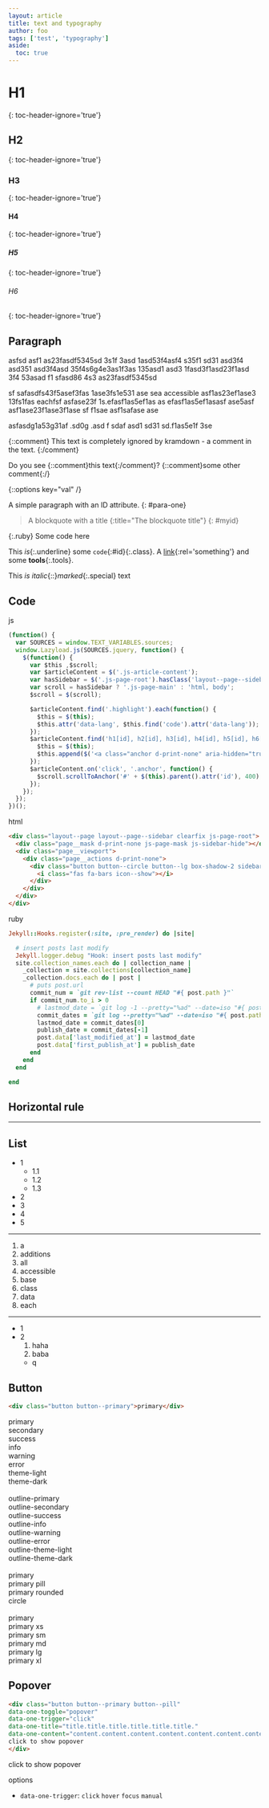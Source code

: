 ```yaml
---
layout: article
title: text and typography
author: foo
tags: ['test', 'typography']
aside: 
  toc: true
---
```


# H1
{: toc-header-ignore='true'}
## H2
{: toc-header-ignore='true'}
### H3
{: toc-header-ignore='true'}
#### H4
{: toc-header-ignore='true'}
##### H5
{: toc-header-ignore='true'}
###### H6
{: toc-header-ignore='true'}

## Paragraph

asfsd  asf1 as23fasdf5345sd 3s1f 3asd 1asd53f4asf4 s35f1 sd31 asd3f4 asd351 asd3f4asd 35f4s6g4e3as1f3as 135asd1 asd3 1fasd3f1asd23f1asd 3f4 53asad f1 sfasd86 4s3 as23fasdf5345sd

sf safasdfs43f5asef3fas 1ase3fs1e531 ase sea accessible
asf1as23ef1ase3 13fs1fas eachfsf 
asfase23f 1s.efasf1as5ef1as as efasf1as5ef1asasf ase5asf
 asf1ase23f1ase3f1ase sf f1sae 
  asf1safase ase 

asfasdg1a53g31af .sd0g .asd
f sdaf asd1 sd31 sd.f1as5e1f 3se 

{::comment}
This text is completely ignored by kramdown - a comment in the text.
{:/comment}

Do you see {::comment}this text{:/comment}?
{::comment}some other comment{:/}

{::options key="val" /}

A simple paragraph with an ID attribute.
{: #para-one}

> A blockquote with a title
{:title="The blockquote title"}
{: #myid}

{:.ruby}
    Some code here

This *is*{:.underline} some `code`{:#id}{:.class}.
A [link](test.html){:rel='something'} and some **tools**{:.tools}.

This *is italic*{::}*marked*{:.special} text

## Code

js

```js
(function() {
  var SOURCES = window.TEXT_VARIABLES.sources;
  window.Lazyload.js(SOURCES.jquery, function() {
    $(function() {
      var $this ,$scroll;
      var $articleContent = $('.js-article-content');
      var hasSidebar = $('.js-page-root').hasClass('layout--page--sidebar');
      var scroll = hasSidebar ? '.js-page-main' : 'html, body';
      $scroll = $(scroll);

      $articleContent.find('.highlight').each(function() {
        $this = $(this);
        $this.attr('data-lang', $this.find('code').attr('data-lang'));
      });
      $articleContent.find('h1[id], h2[id], h3[id], h4[id], h5[id], h6[id]').each(function() {
        $this = $(this);
        $this.append($('<a class="anchor d-print-none" aria-hidden="true"></a>').html('<i class="fas fa-anchor"></i>'));
      });
      $articleContent.on('click', '.anchor', function() {
        $scroll.scrollToAnchor('#' + $(this).parent().attr('id'), 400);
      });
    });
  });
})();
```

html

```html
<div class="layout--page layout--page--sidebar clearfix js-page-root">
  <div class="page__mask d-print-none js-page-mask js-sidebar-hide"></div>
  <div class="page__viewport">
    <div class="page__actions d-print-none">
      <div class="button button--circle button--lg box-shadow-2 sidebar-button js-sidebar-show js-sidebar-show-1 js-sidebar-show-2 js-sidebar-show-3">
        <i class="fas fa-bars icon--show"></i>
      </div>
    </div>
  </div>
</div>
```

ruby

```ruby
Jekyll::Hooks.register(:site, :pre_render) do |site|

  # insert posts last modify 
  Jekyll.logger.debug "Hook: insert posts last modify"
  site.collection_names.each do | collection_name |
    _collection = site.collections[collection_name]
    _collection.docs.each do | post |
      # puts post.url
      commit_num = `git rev-list --count HEAD "#{ post.path }"`
      if commit_num.to_i > 0
        # lastmod_date = `git log -1 --pretty="%ad" --date=iso "#{ post.path }"`
        commit_dates = `git log --pretty="%ad" --date=iso "#{ post.path }"`.lines()
        lastmod_date = commit_dates[0]
        publish_date = commit_dates[-1]
        post.data['last_modified_at'] = lastmod_date
        post.data['first_publish_at'] = publish_date
      end
    end
  end

end
```

## Horizontal rule

---

## List

+ 1
  + 1.1
  + 1.2
  + 1.3
+ 2 
+ 3
+ 4 
+ 5 

---

1. a
  1. additions
  1. all
  1. accessible
1. base 
1. class
1. data
1. each 

---

+ 1
+ 2 
  1. haha
  2. baba
    + q


## Button

```html
<div class="button button--primary">primary</div>
```

<p>
  <div class="button button--primary">
  primary
  </div>
  <div class="button button--secondary">
  secondary
  </div>
  <div class="button button--success">
  success
  </div>
  <div class="button button--info">
  info
  </div>
  <div class="button button--warning">
  warning
  </div>
  <div class="button button--error">
  error
  </div>
  <div class="button button--theme-light">
  theme-light
  </div>
  <div class="button button--theme-dark">
  theme-dark
  </div>
  
  <br>

  <div class="button button--outline-primary">
  outline-primary
  </div>
  <div class="button button--outline-secondary">
  outline-secondary
  </div>
  <div class="button button--outline-success">
  outline-success
  </div>
  <div class="button button--outline-info">
  outline-info
  </div>
  <div class="button button--outline-warning">
  outline-warning
  </div>
  <div class="button button--outline-error">
  outline-error
  </div>
  <div class="button button--outline-theme-light">
  outline-theme-light
  </div>
  <div class="button button--outline-theme-dark">
  outline-theme-dark
  </div>

  <br>

  <div class="button button--outline-primary">
  primary
  </div>
  <div class="button button--outline-primary button--pill">
  primary pill
  </div>
  <div class="button button--outline-primary button--rounded">
  primary rounded
  </div> 
  <div class="button button--outline-primary button--circle">
  circle
  </div>

  <br>

  <div class="button button--primary">
  primary
  </div>
  <div class="button button--primary button--pill button--xs">
  primary xs
  </div>
  <div class="button button--primary button--pill button--sm">
  primary sm
  </div>
  <div class="button button--primary button--pill button--md">
  primary md
  </div>
  <div class="button button--primary button--pill button--lg">
  primary lg
  </div>
  <div class="button button--primary button--pill button--xl">
  primary xl
  </div>
</p>


## Popover

```html
<div class="button button--primary button--pill" 
data-one-toggle="popover" 
data-one-trigger="click" 
data-one-title="title.title.title.title.title.title." 
data-one-content="content.content.content.content.content.content.content.content.content.">
click to show popover
</div>
```

<div class="button button--primary button--pill"
data-one-toggle="popover" 
data-one-trigger="click" 
data-one-title="title.title.title.title.title.title." 
data-one-content="content.content.content.content.content.content.content.content.content.">
click to show popover
</div>

options 
- `data-one-trigger`: `click` `hover` `focus` `manual`
